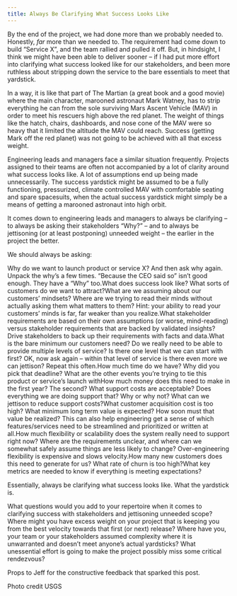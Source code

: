 ```yaml
---
title: Always Be Clarifying What Success Looks Like
---
```


By the end of the project, we had done more than we probably needed to. Honestly, _far_ more than we needed to. The requirement had come down to build &#8220;Service X&#8221;, and the team rallied and pulled it off. But, in hindsight, I think we might have been able to deliver sooner &#8211; if I had put more effort into clarifying what success looked like for our stakeholders, and been more ruthless about stripping down the service to the bare essentials to meet that yardstick.



In a way, it is like that part of The Martian (a great book and a good movie) where the main character, marooned astronaut Mark Watney, has to strip everything he can from the sole surviving Mars Ascent Vehicle (MAV) in order to meet his rescuers high above the red planet. The weight of things like the hatch, chairs, dashboards, and nose cone of the MAV were so heavy that it limited the altitude the MAV could reach. Success (getting Mark off the red planet) was not going to be achieved with all that excess weight.



Engineering leads and managers face a similar situation frequently. Projects assigned to their teams are often not accompanied by a lot of clarity around what success looks like. A lot of assumptions end up being made unnecessarily. The success yardstick might be assumed to be a fully functioning, pressurized, climate controlled MAV with comfortable seating and spare spacesuits, when the actual success yardstick might simply be a means of getting a marooned astronaut into high orbit.



It comes down to engineering leads and managers to always be clarifying &#8211; to always be asking their stakeholders &#8220;Why?&#8221; &#8211; and to always be jettisoning (or at least postponing) unneeded weight &#8211; the earlier in the project the better.



We should always be asking:



Why do we want to launch product or service X? And then ask why again. Unpack the why&#8217;s a few times. &#8220;Because the CEO said so&#8221; isn&#8217;t good enough. They have a &#8220;Why&#8221; too.What does success look like? What sorts of customers do we want to attract?What are we assuming about our customers&#8217; mindsets? Where are we trying to read their minds without actually asking them what matters to them? Hint: your ability to read your customers&#8217; minds is far, far weaker than you realize.What stakeholder requirements are based on their own assumptions (or worse, mind-reading) versus stakeholder requirements that are backed by validated insights? Drive stakeholders to back up their requirements with facts and data.What is the bare minimum our customers need? Do we really need to be able to provide multiple levels of service? Is there one level that we can start with first? OK, now ask again &#8211; within that level of service is there even more we can jettison? Repeat this often.How much time do we have? Why did you pick that deadline? What are the other events you&#8217;re trying to tie this product or service&#8217;s launch withHow much money does this need to make in the first year? The second? What support costs are acceptable? Does everything we are doing support that? Why or why not? What can we jettison to reduce support costs?What customer acquisition cost is too high? What minimum long term value is expected? How soon must that value be realized? This can also help engineering get a sense of which features/services need to be streamlined and prioritized or written at all.How much flexibility or scalability does the system really need to support right now? Where are the requirements unclear, and where can we somewhat safely assume things are less likely to change? Over-engineering flexibility is expensive and slows velocity.How many new customers does this need to generate for us? What rate of churn is too high?What key metrics are needed to know if everything is meeting expectations?



Essentially, always be clarifying what success looks like. What the yardstick is.



What questions would you add to your repertoire when it comes to clarifying success with stakeholders and jettisoning unneeded scope? Where might you have excess weight on your project that is keeping you from the best velocity towards that first (or next) release? Where have you, your team or your stakeholders assumed complexity where it is unwarranted and doesn&#8217;t meet anyone&#8217;s actual yardsticks? What unessential effort is going to make the project possibly miss some critical rendezvous?



Props to Jeff for the constructive feedback that sparked this post.



Photo credit USGS
